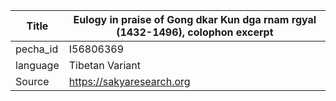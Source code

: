 |Title | Eulogy in praise of Gong dkar Kun dga rnam rgyal (1432-1496), colophon excerpt 
| --- | --- 
|pecha_id | I56806369
|language | Tibetan Variant
|Source | https://sakyaresearch.org